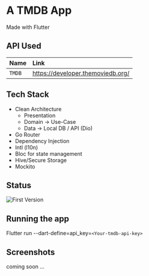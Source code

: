 # A TMDB App

Made with Flutter

## API Used

| Name   | Link                              |
|:-------|:----------------------------------|
| `TMDB` | https://developer.themoviedb.org/ |

## Tech Stack

- Clean Architecture
    - Presentation
    - Domain -> Use-Case
    - Data -> Local DB / API (Dio)
- Go Router
- Dependency Injection
- Intl (l10n)
- Bloc for state management
- Hive/Secure Storage
- Mockito

## Status

![First Version](https://img.shields.io/badge/V1.0.0-InProgress-yellow)

## Running the app

Flutter run --dart-define=api_key=`<Your-tmdb-api-key>`

## Screenshots

coming soon ...

